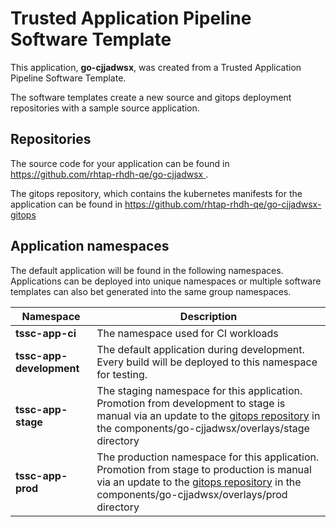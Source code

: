 # Trusted Application Pipeline Software Template

This application, **go-cjjadwsx**, was created from a Trusted Application Pipeline Software Template.

The software templates create a new source and gitops deployment repositories with a sample source application. 

## Repositories

The source code for your application can be found in [https://github.com/rhtap-rhdh-qe/go-cjjadwsx ](https://github.com/rhtap-rhdh-qe/go-cjjadwsx ).
 
The gitops repository, which contains the kubernetes manifests for the application can be found in 
[https://github.com/rhtap-rhdh-qe/go-cjjadwsx-gitops ](https://github.com/rhtap-rhdh-qe/go-cjjadwsx-gitops ) 

## Application namespaces 

The default application will be found in the following namespaces. Applications can be deployed into unique namespaces or multiple software templates can also bet generated into the same group namespaces.  

|  Namespace   |  Description   |  
| -------- | -------- |
| **tssc-app-ci** | The namespace used for CI workloads |
| **tssc-app-development** | The default application during development. Every build will be deployed to this namespace for testing. |
| **tssc-app-stage** | The staging namespace for this application. Promotion from development to stage is manual via an update to the [gitops repository](https://github.com/rhtap-rhdh-qe/go-cjjadwsx-gitops ) in the components/go-cjjadwsx/overlays/stage directory |
| **tssc-app-prod** | The production namespace for this application. Promotion from stage to production is manual via an update to the [gitops repository](https://github.com/rhtap-rhdh-qe/go-cjjadwsx-gitops ) in the components/go-cjjadwsx/overlays/prod directory |